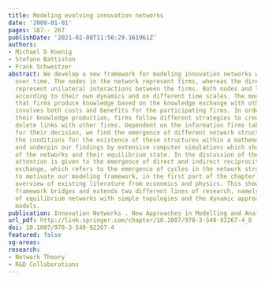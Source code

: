 ```yaml
---
title: Modeling evolving innovation networks
date: '2009-01-01'
pages: 187-- 267
publishDate: '2021-02-08T11:56:29.161961Z'
authors:
- Michael D Koenig
- Stefano Battiston
- Frank Schweitzer
abstract: We develop a new framework for modeling innovation networks which evolve
  over time. The nodes in the network represent firms, whereas the directed links
  represent unilateral interactions between the firms. Both nodes and links evolve
  according to their own dynamics and on different time scales. The model assumes
  that firms produce knowledge based on the knowledge exchange with other firms, which
  involves both costs and benefits for the participating firms. In order to increase
  their knowledge production, firms follow different strategies to create and/or to
  delete links with other firms. Dependent on the information firms take into account
  for their decision, we find the emergence of different network structures. We analyze
  the conditions for the existence of these structures within a mathematical approach
  and underpin our findings by extensive computer simulations which show the evolution
  of the networks and their equilibrium state. In the discussion of the results, particular
  attention is given to the emergence of direct and indirect reciprocity in knowledge
  exchange, which refers to the emergence of cycles in the network structure. In order
  to motivate our modeling framework, in the first part of the chapter we give a broad
  overview of existing literature from economics and physics. This shows that our
  framework bridges and extends two different lines of research, namely the study
  of equilibrium networks with simple topologies and the dynamic approach of hypercycle
  models.
publication: Innovation Networks . New Approaches in Modelling and Analyzing
url_pdf: http://link.springer.com/chapter/10.1007/978-3-540-92267-4_8
doi: 10.1007/978-3-540-92267-4
featured: false
sg-areas:
research:
- Network Theory
- R&D Collaborations
---
```

